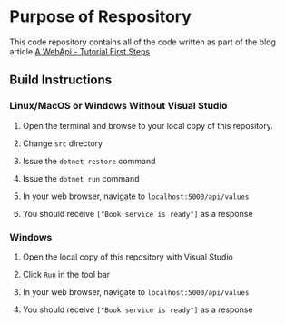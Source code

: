 # Purpose of Respository
This code repository contains all of the code written as part of the blog article [A WebApi - Tutorial First Steps](https://dotnetcore.gaprogman.com/2017/02/02/a-webapi-tutorial-first-steps/)

## Build Instructions

### Linux/MacOS or Windows Without Visual Studio

1. Open the terminal and browse to your local copy of this repository.

1. Change `src` directory

1. Issue the `dotnet restore` command

1. Issue the `dotnet run` command

1. In your web browser, navigate to `localhost:5000/api/values`

1. You should receive `["Book service is ready"]` as a response

### Windows 

1. Open the local copy of this repository with Visual Studio

1. Click `Run` in the tool bar

1. In your web browser, navigate to `localhost:5000/api/values`

1. You should receive `["Book service is ready"]` as a response